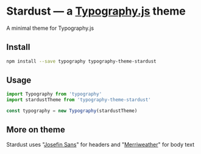 # Stardust — a <a href='https://github.com/kyleamathews/typography.js'>Typography.js</a> theme

A minimal theme for Typography.js

## Install
```bash
npm install --save typography typography-theme-stardust
```
## Usage
```javascript
import Typography from 'typography'
import stardustTheme from 'typography-theme-stardust'

const typography = new Typography(stardustTheme)
```
## More on theme

Stardust uses "<a href='https://fonts.google.com/specimen/Josefin+Sans'>Josefin Sans</a>" for headers and "<a href='https://fonts.google.com/specimen/Merriweather'>Merriweather</a>" for body text
